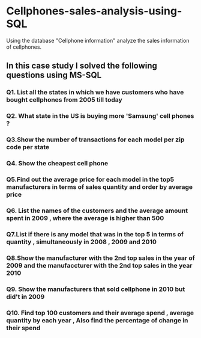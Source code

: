 # Cellphones-sales-analysis-using-SQL
Using the database "Cellphone information" analyze the sales information of cellphones.

## In this case study I solved the following questions using MS-SQL
### Q1. List all the states in which we have customers who have bought cellphones from 2005 till today
### Q2. What state in the US is buying more 'Samsung' cell phones ?
### Q3.Show the number of transactions for each model per zip code per state
### Q4. Show the cheapest cell phone
### Q5.Find out the average price for each model in the top5 manufacturers in terms of sales quantity and order by average price
### Q6. List the names of the customers and the average amount spent in 2009 , where the average is higher than 500
### Q7.List if there is any model that was in the top 5 in terms of quantity , simultaneously in 2008 , 2009 and 2010
### Q8.Show the manufacturer with the 2nd top sales in the year of 2009 and the manufaccturer with the 2nd top sales in the year 2010
### Q9. Show the manufacturers that sold cellphone in 2010 but did't in 2009
### Q10. Find top 100 customers and their average spend , average quantity by each year , Also find the percentage of change in their spend




